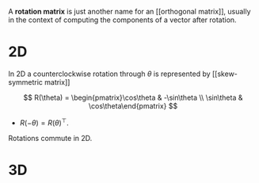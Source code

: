 A **rotation matrix** is just another name for an [[orthogonal matrix]], usually in the context of computing the components of a vector after rotation. 

# 2D

In 2D a counterclockwise rotation through $\theta$ is represented by [[skew-symmetric matrix]]

$$
R(\theta) = \begin{pmatrix}\cos\theta & -\sin\theta \\ \sin\theta & \cos\theta\end{pmatrix}
$$

* $R(-\theta) = R(\theta)^\top$.

Rotations commute in 2D.

# 3D

